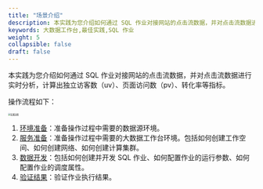 ```yaml
---
title: "场景介绍"
description: 本实践为您介绍如何通过 SQL 作业对接网站的点击流数据，并对点击流数据进行实时分析，计算出独立访客数（uv）、页面访问数（pv）、转化率等指标。
keywords: 大数据工作台,最佳实践,SQL 作业
weight: 5
collapsible: false
draft: false
---
```


本实践为您介绍如何通过 SQL 作业对接网站的点击流数据，并对点击流数据进行实时分析，计算出独立访客数（uv）、页面访问数（pv）、转化率等指标。

操作流程如下：

<img src="/bigdata/dataomnis/_images/process_practice01.png" alt="实践流程" style="zoom:30%;" />

1. [环境准备](../prepare01)：准备操作过程中需要的数据源环境。
2. [服务准备](../prepare02)：准备操作过程中需要的大数据工作台环境。包括如何创建工作空间、如何创建网络、如何创建计算集群。
3. [数据开发](../data_process)：包括如何创建并开发 SQL 作业、如何配置作业的运行参数、如何配置作业的调度属性。
4. [验证结果](../verify)：验证作业执行结果。